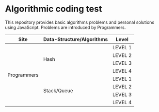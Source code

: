 # Algorithmic coding test
This repository provides basic algorithms problems and personal solutions using JavaScript.
Problems are introduced by Programmers.

<table>
    <thead>
        <tr>
            <th>Site</th>
            <th>Data-Structure/Algorithms</th>
            <th>Level</th>
        </tr>
    </thead>
    <tbody>
        <tr>
            <td rowspan="8" style = "cursor:pointer;" onclick="location.href='https://programmers.co.kr'"> Programmers </td>
            <td rowspan=4>Hash</td>
            <td>LEVEL 1</td>
        </tr>
        <tr>
            <td>LEVEL 2</td>
        </tr>
        <tr>
            <td>LEVEL 3</td>
        </tr>
        <tr>
            <td>LEVEL 4</td>
        </tr>
        <tr>
            <td rowspan=4>Stack/Queue</td>
            <td>LEVEL 1</td>
        </tr>
        <tr>
            <td>LEVEL 2</td>
        </tr>
        <tr>
            <td>LEVEL 3</td>
        </tr>
        <tr>
            <td>LEVEL 4</td>
        </tr>
    </tbody>
</table>
